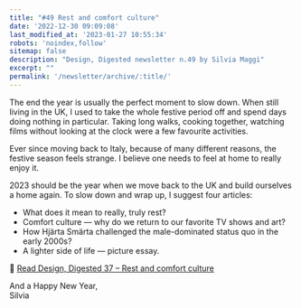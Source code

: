 ```yaml
---
title: "#49 Rest and comfort culture"
date: '2022-12-30 09:09:08'
last_modified_at: '2023-01-27 10:55:34'
robots: 'noindex,follow'
sitemap: false
description: "Design, Digested newsletter n.49 by Silvia Maggi"
excerpt: ""
permalink: '/newsletter/archive/:title/'
---
```

The end the year is usually the perfect moment to slow down. When still living in the UK, I used to take the whole festive period off and spend days doing nothing in particular. Taking long walks, cooking together, watching films without looking at the clock were a few favourite activities.

Ever since moving back to Italy, because of many different reasons, the festive season feels strange. I believe one needs to feel at home to really enjoy it.

2023 should be the year when we move back to the UK and build ourselves a home again. To slow down and wrap up, I suggest four articles:

- What does it mean to really, truly rest?
- Comfort culture — why do we return to our favorite TV shows and art?
- How Hj&auml;rta Sm&auml;rta challenged the male-dominated status quo in the early 2000s?
- A lighter side of life — picture essay.

🔗 [Read Design, Digested 37 – Rest and comfort culture](https://silviamaggidesign.com/design-digested/design-digested-37/)

And a Happy New Year,  
Silvia